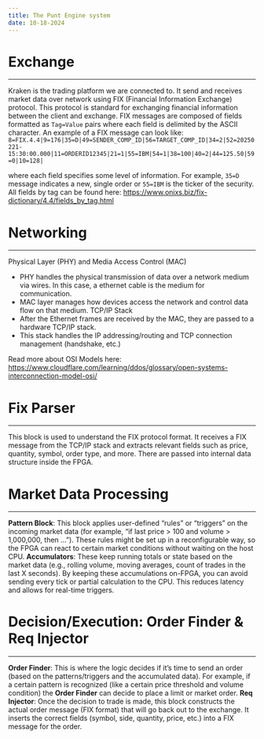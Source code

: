 ```yaml
---
title: The Punt Engine system
date: 10-18-2024
---
```

# Exchange
___
Kraken is the trading platform we are connected to. It send and receives market data over network using FIX (Financial Information Exchange) protocol. This protocol is standard for exchanging financial information between the client and exchange. FIX messages are composed of fields formatted as `Tag=Value` pairs where each field is delimited by the ASCII  character. An example of a FIX message can look like: 
`8=FIX.4.4|9=176|35=D|49=SENDER_COMP_ID|56=TARGET_COMP_ID|34=2|52=20250221-15:30:00.000|11=ORDERID12345|21=1|55=IBM|54=1|38=100|40=2|44=125.50|59=0|10=128|` 

where each field specifies some level of information. For example, `35=D` message indicates a new, single order or `55=IBM` is the ticker of the security. All fields by tag can be found here: https://www.onixs.biz/fix-dictionary/4.4/fields_by_tag.html
# Networking
___
Physical Layer (PHY) and Media Access Control (MAC)
- PHY handles the physical transmission of data over a network medium via wires. In this case, a ethernet cable is the medium for communication. 
- MAC layer manages how devices access the network and control data flow on that medium.
TCP/IP Stack
- After the Ethernet frames are received by the MAC, they are passed to a hardware TCP/IP stack. 
- This stack handles the IP addressing/routing and TCP connection management (handshake, etc.)

Read more about OSI Models here: https://www.cloudflare.com/learning/ddos/glossary/open-systems-interconnection-model-osi/

# Fix Parser
____
This block is used to understand the FIX protocol format. It receives a FIX message from the TCP/IP stack and extracts relevant fields such as price, quantity, symbol, order type, and more. There are passed into internal data structure inside the FPGA. 

# Market Data Processing
____
**Pattern Block**: This block applies user-defined “rules” or “triggers” on the incoming market data (for example, “if last price > 100 and volume > 1,000,000, then …”). These rules might be set up in a reconfigurable way, so the FPGA can react to certain market conditions without waiting on the host CPU. **Accumulators**: These keep running totals or state based on the market data (e.g., rolling volume, moving averages, count of trades in the last X seconds). By keeping these accumulations on-FPGA, you can avoid sending every tick or partial calculation to the CPU. This reduces latency and allows for real-time triggers.

# Decision/Execution: Order Finder & Req Injector
___
**Order Finder**: This is where the logic decides if it’s time to send an order (based on the patterns/triggers and the accumulated data). For example, if a certain pattern is recognized (like a certain price threshold and volume condition) the **Order Finder** can decide to place a limit or market order. **Req Injector**: Once the decision to trade is made, this block constructs the actual order message (FIX format) that will go back out to the exchange. It inserts the correct fields (symbol, side, quantity, price, etc.) into a FIX message for the order.
